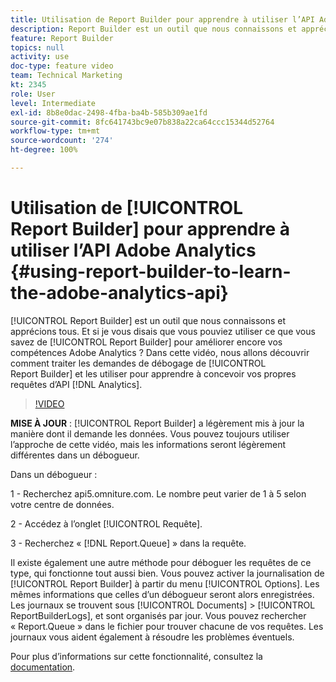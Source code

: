 ```yaml
---
title: Utilisation de Report Builder pour apprendre à utiliser l’API Adobe Analytics
description: Report Builder est un outil que nous connaissons et apprécions tous. Et si je vous disais que vous pouviez utiliser ce que vous savez de Report Builder pour améliorer encore vos compétences Adobe Analytics ? Dans cette vidéo, nous allons découvrir comment traiter les demandes de débogage de Report Builder et les utiliser pour apprendre à concevoir vos propres requêtes d’API Analytics.
feature: Report Builder
topics: null
activity: use
doc-type: feature video
team: Technical Marketing
kt: 2345
role: User
level: Intermediate
exl-id: 8b8e0dac-2498-4fba-ba4b-585b309ae1fd
source-git-commit: 8fc641743bc9e07b838a22ca64ccc15344d52764
workflow-type: tm+mt
source-wordcount: '274'
ht-degree: 100%

---
```


# Utilisation de [!UICONTROL Report Builder] pour apprendre à utiliser l’API Adobe Analytics {#using-report-builder-to-learn-the-adobe-analytics-api}

[!UICONTROL Report Builder] est un outil que nous connaissons et apprécions tous. Et si je vous disais que vous pouviez utiliser ce que vous savez de [!UICONTROL Report Builder] pour améliorer encore vos compétences Adobe Analytics ? Dans cette vidéo, nous allons découvrir comment traiter les demandes de débogage de [!UICONTROL Report Builder] et les utiliser pour apprendre à concevoir vos propres requêtes d’API [!DNL Analytics].

>[!VIDEO](https://video.tv.adobe.com/v/25442/?quality=12&learn=on)

**MISE À JOUR** : [!UICONTROL Report Builder] a légèrement mis à jour la manière dont il demande les données. Vous pouvez toujours utiliser l’approche de cette vidéo, mais les informations seront légèrement différentes dans un débogueur.

Dans un débogueur :

1 - Recherchez api5.omniture.com. Le nombre peut varier de 1 à 5 selon votre centre de données.

2 - Accédez à l’onglet [!UICONTROL Requête].

3 - Recherchez « [!DNL Report.Queue] » dans la requête.

Il existe également une autre méthode pour déboguer les requêtes de ce type, qui fonctionne tout aussi bien. Vous pouvez activer la journalisation de [!UICONTROL Report Builder] à partir du menu [!UICONTROL Options]. Les mêmes informations que celles d’un débogueur seront alors enregistrées. Les journaux se trouvent sous [!UICONTROL Documents] > [!UICONTROL ReportBuilderLogs], et sont organisés par jour. Vous pouvez rechercher « Report.Queue » dans le fichier pour trouver chacune de vos requêtes. Les journaux vous aident également à résoudre les problèmes éventuels.

Pour plus dʼinformations sur cette fonctionnalité, consultez la [documentation](https://www.adobe.io/).
